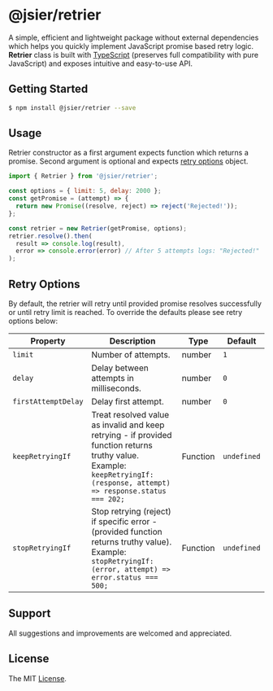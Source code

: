 # @jsier/retrier
A simple, efficient and lightweight package without external dependencies which helps you quickly implement JavaScript promise based retry logic. **Retrier** class is built with [TypeScript](http://www.typescriptlang.org/) (preserves full compatibility with pure JavaScript) and exposes intuitive and easy-to-use API. 


## Getting Started
```bash
$ npm install @jsier/retrier --save
```

## Usage
Retrier constructor as a first argument expects function which returns a promise. Second argument is optional and expects [retry options](#retry-options) object.

```javascript
import { Retrier } from '@jsier/retrier';

const options = { limit: 5, delay: 2000 };
const getPromise = (attempt) => {
  return new Promise((resolve, reject) => reject('Rejected!'));
};

const retrier = new Retrier(getPromise, options);
retrier.resolve().then(
  result => console.log(result),
  error => console.error(error) // After 5 attempts logs: "Rejected!"
);
```

## Retry Options
By default, the retrier will retry until provided promise resolves successfully or until retry limit is reached. To override the defaults please see retry options below:

Property | Description | Type | Default
--- | --- | --- | ---
`limit` | Number of attempts. | number | `1`
`delay` | Delay between attempts in milliseconds. | number | `0`
`firstAttemptDelay` | Delay first attempt. | number | `0`
`keepRetryingIf` | Treat resolved value as invalid and keep retrying - if provided function returns truthy value. Example: `keepRetryingIf: (response, attempt) => response.status === 202;` | Function | `undefined`
`stopRetryingIf` | Stop retrying (reject) if specific error - (provided function returns truthy value). Example: `stopRetryingIf: (error, attempt) => error.status === 500;` | Function | `undefined`


## Support
All suggestions and improvements are welcomed and appreciated.


## License
The MIT [License](https://github.com/seidme/jsier/blob/master/LICENSE).
